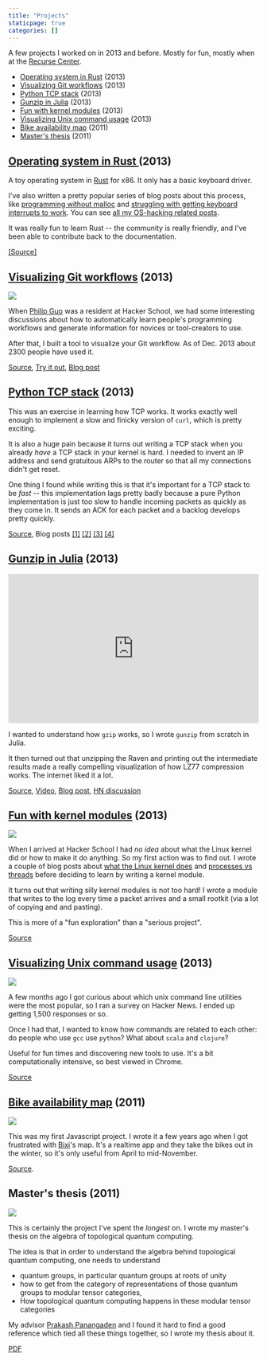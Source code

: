```yaml
---
title: "Projects"
staticpage: true
categories: []
---
```


A few projects I worked on in 2013 and before. Mostly  for fun, mostly when at the [Recurse Center](https://recurse.com).

* [Operating system in Rust](#os-rust) (2013)
* [Visualizing Git workflows](#visualizing-git) (2013)
* [Python TCP stack](#python-tcp-stack) (2013)
* [Gunzip in Julia](#gunzip-in-julia) (2013)
* [Fun with kernel modules](#kernel-module-fun) (2013)
* [Visualizing Unix command usage](#unix-command-survey) (2013)
* [Bike availability map](#bixi-map) (2011)
* [Master's thesis](#masters-thesis) (2011)

<h2>
    <a name="os-rust" class="anchor"> </a>
    <a href="http://github.com/jvns/rustboot"> Operating system in Rust </a> (2013)
</h2>

A toy operating system in [Rust](http://rust-lang.com) for x86. It
only has a basic keyboard driver.

I've also written a pretty popular series of blog posts about this
process, like
[programming without malloc](http://jvns.ca/blog/2013/12/03/day-36-programming-without-malloc/)
and
[struggling with getting keyboard interrupts to work](http://jvns.ca/blog/2013/12/04/day-37-how-a-keyboard-works/).
You can see
[all my OS-hacking related posts](http://jvns.ca/blog/categories/kernel/).

It was really fun to learn Rust -- the community is really friendly, and
I've been able to contribute back to the documentation.

[[Source]](http://github.com/jvns/rustboot)

<h2>
    <a name="visualizing-git" class="anchor"> </a>
    <a href="http://visualize-your-git.herokuapp.com"> Visualizing Git workflows</a> (2013)
</h2>

[<img src="/images/selenamarie.png">](http://visualize-your-git.herokuapp.com/display/223/sparse)

When [Philip Guo](http://www.pgbovine.net/) was a resident at Hacker
School, we had some interesting discussions about how to automatically
learn people's programming workflows and generate information for
novices or tool-creators to use.

After that, I built a tool to visualize your Git workflow. As of Dec.
2013 about 2300 people have used it.

[Source](https://github.com/jvns/git-workflow),
[Try it out](http://visualize-your-git.herokuapp.com),
[Blog post](http://jvns.ca/blog/2013/11/13/day-27-magic-testing-functions/)


<h2>
    <a name="python-tcp-stack" class="anchor"> </a>
    <a href="https://github.com/jvns/teeceepee">Python TCP stack</a> (2013)
</h2>

This was an exercise in learning how TCP works. It works exactly
well enough to implement a slow and finicky version of `curl`, which
is pretty exciting.

It is also a huge pain because it turns out writing a TCP stack when
you already *have* a TCP stack in your kernel is hard. I needed to
invent an IP address and send gratuitous ARPs to the router so that
all my connections didn't get reset.

One thing I found while writing this is that it's important for a TCP
stack to be *fast* -- this implementation lags pretty badly because a
pure Python implementation is just too slow to handle incoming packets
as quickly as they come in. It sends an ACK for each packet and a
backlog develops pretty quickly.

[Source](https://github.com/jvns/teeceepee), Blog posts [[1]](http://jvns.ca/blog/2013/11/06/day-23-started-writing-a-socket-library/)
[[2]](http://jvns.ca/blog/2013/11/07/day-24-unit-testing-this-tcp-library/)
[[3]](http://jvns.ca/blog/2013/11/12/day-25-ack-all-the-things/)
[[4]](http://jvns.ca/blog/2013/11/12/day-26-trying-to-describe-the-tcp-state-machine/)

<h2>
    <a name="gunzip-in-julia" class="anchor"> </a>
    <a href="http://github.com/jvns/gzip.jl">Gunzip in Julia</a> (2013)
</h2>

<iframe width="100%" height="300" src="http://www.youtube.com/embed/SWBkneyTyPU" frameborder="0" allowfullscreen></iframe>

I wanted to understand how `gzip` works, so I wrote `gunzip` from
scratch in Julia.

It then turned out that unzipping the Raven and printing out the
intermediate results made a really compelling visualization of how
LZ77 compression works. The internet liked it a lot.

[Source](http://github.com/jvns/gzip.jl),
[Video](http://www.youtube.com/SWBkneyTyPU),
[Blog post](http://jvns.ca/blog/2013/10/24/day-16-gzip-plus-poetry-equals-awesome/), 
[HN discussion](https://news.ycombinator.com/item?id=6609586)

<h2>
    <a name="kernel-module-fun" class="anchor"> </a>
    <a href="https://github.com/jvns/kernel-module-fun">Fun with kernel modules</a> (2013)
</h2>

[<img src="/images/rootkit.png">](https://github.com/jvns/kernel-module-fun)

When I arrived at Hacker School I had *no idea* about what the Linux
kernel did or how to make it do anything. So my first action was to
find out. I wrote a couple of blog posts about
[what the Linux kernel does](http://jvns.ca/blog/2013/10/02/day-3-what-does-the-linux-kernel-even-do/)
and
[processes vs threads](http://jvns.ca/blog/2013/10/04/day-4-processes-vs-threads/)
before deciding to learn by writing a kernel module.

It turns out that writing silly kernel modules is not too hard! I
wrote a module that writes to the log every time a packet arrives and
a small rootkit (via a lot of copying and and pasting).

This is more of a "fun exploration" than a "serious project".

[Source](https://github.com/jvns/kernel-module-fun)


<h2>
    <a name="unix-command-survey" class="anchor"> </a>
    <a href="http://jvns.ca/projects/unix-command-survey/graph.html"> Visualizing Unix command usage</a> (2013)
</h2>

[<img src="/images/command-graph-small.png">](http://jvns.ca/projects/unix-command-survey/graph.html)

A few months ago I got curious about which unix command line utilities
were the most popular, so I ran a survey on Hacker News. I ended up
getting 1,500 responses or so.

Once I had that, I wanted to know how commands are related to each
other: do people who use `gcc` use `python`? What about `scala` and
`clojure`?

Useful for fun times and discovering new tools to use. It's a bit
computationally intensive, so best viewed in Chrome. 

[Source](http://github.com/jvns/unix-command-survey)

<h2>
    <a name="bixi-map" class="anchor"> </a>
    <a href="http://jvns.ca/bixi/map">Bike availability map</a> (2011)
</h2>

[<img src="/images/biximap.png">](http://jvns.ca/bixi/map)

This was my first Javascript project. I wrote it a few years ago when
I got frustrated with [Bixi](http://montreal.bixi.com)'s map. It's a
realtime app and they take the bikes out in the winter, so it's only
useful from April to mid-November.

[Source](http://github.com/jvns/biximap).

<h2>
    <a name="masters-thesis" class="anchor"> </a>
    Master's thesis (2011)
</h2>

[<img src="/images/thesis-picture.png">](http://github.com/jvns/masters-thesis)

This is certainly the project I've spent the *longest* on. I wrote my
master's thesis on the algebra of topological quantum computing.

The idea is that in order to understand the algebra behind topological
quantum computing, one needs to understand

* quantum groups, in particular quantum groups at roots of unity
* how to get from the category of representations of those quantum groups to modular tensor categories, 
* How topological quantum computing happens in these modular tensor categories

My advisor [Prakash Panangaden](http://www.cs.mcgill.ca/~prakash/) and
I found it hard to find a good reference which tied all these things
together, so I wrote my thesis about it.

[PDF](https://github.com/jvns/masters-thesis/raw/master/thesis.pdf)

